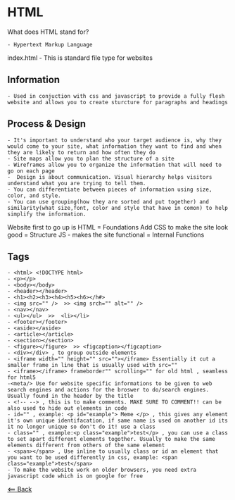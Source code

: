 # HTML

What does HTML stand for?

    - Hypertext Markup Language

index.html - This is standard file type for websites

## Information

    - Used in conjuction with css and javascript to provide a fully flesh website and allows you to create sturcture for paragraphs and headings

## Process & Design

    - It's important to understand who your target audience is, why they would come to your site, what information they want to find and when they are likely to return and how often they do
    - Site maps allow you to plan the structure of a site
    - Wireframes allow you to organize the information that will need to go on each page
    -  Design is about communication. Visual hierarchy helps visitors understand what you are trying to tell them.
    - You can differentiate between pieces of information using size, color, and style.
    - You can use grouping(how they are sorted and put together) and similarity(what size,font, color and style that have in comon) to help simplify the information.

Website first to go up is HTML = Foundations
Add CSS to make the site look good = Structure
JS - makes the site functional = Internal Functions

## Tags

    - <html> <!DOCTYPE html>
    - <p></p>
    - <body></body>
    - <header></header>
    - <h1><h2><h3><h4><h5><h6></h#>
    - <img src="" />  >> <img srch="" alt="" />
    - <nav></nav>
    - <ul></ul>  >>  <li></li>
    - <footer></footer>
    - <aside></aside>
    - <article></article>
    - <section></section>
    - <figure></figure>  >> <figcaption></figcaption>
    - <div></div> , to group outside elements
    - <iframe width="" height="" src=""></iframe> Essentially it cut a smaller frame in line that is usually used with src=""
    - <iframe></iframe> frameborder"" scrolling="" for old html , seamless for html5
    -<meta/> Use for website specific informations to be given to web search engines and actions for the broswer to do/search engines. Usually found in the header by the title
    - <!-- --> , this is to make comments. MAKE SURE TO COMMENT!! can be also used to hide out elements in code
    - id="" , example: <p id="example"> Meme </p> , this gives any element it's own unique identifacation, if same name is used on another id its it no longer unique so don't do it! use a class
    - class="" , example:<p class="example">test</p> , you can use a class to set apart different elements togother. Usually to make the same elements different from others of the same element
    - <span></span> , Use inline to usually class or id an element that you want to be used differently in css, example: <span class="example">test</span>
    - To make the website work on older browsers, you need extra javascript code which is on google for free

[<== Back](../README.md)
